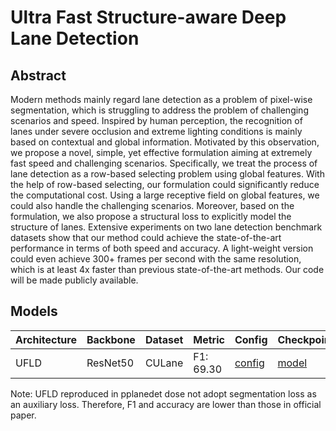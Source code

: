 # Ultra Fast Structure-aware Deep Lane Detection

## Abstract
Modern methods mainly regard lane detection as a problem of pixel-wise segmentation, which is struggling to address the problem of challenging scenarios and speed. Inspired by human perception, the recognition of lanes under severe occlusion and extreme lighting conditions is mainly based on contextual and global information. Motivated by this observation, we propose a novel, simple, yet effective formulation aiming at extremely fast speed and challenging scenarios. Specifically, we treat the process of lane detection as a row-based selecting problem using global features. With the help of row-based selecting, our formulation could significantly reduce the computational cost. Using a large receptive field on global features, we could also handle the challenging scenarios. Moreover, based on the formulation, we also propose a structural loss to explicitly model the structure of lanes. Extensive experiments on two lane detection benchmark datasets show that our method could achieve the state-of-the-art performance in terms of both speed and accuracy. A light-weight version could even achieve 300+ frames per second with the same resolution, which is at least 4x faster than previous state-of-the-art methods. Our code will be made publicly available.

## Models
| Architecture| Backbone |Dataset | Metric | Config| Checkpoints  |
|-------------|----------|--------|--------|-------|--------------|
|UFLD|ResNet50|CULane|F1: 69.30|[config](resnet50_culane.py)|[model](https://github.com/zkyseu/FlowLane/releases/download/weight/ufld_model.pth)

Note:
UFLD reproduced in pplanedet dose not adopt segmentation loss as an auxiliary loss. Therefore, F1 and accuracy are lower than those in official paper.

